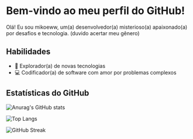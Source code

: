 # Bem-vindo ao meu perfil do GitHub!

Olá! Eu sou mikoeww, um(a) desenvolvedor(a) misterioso(a) apaixonado(a) por desafios e tecnologia.
(duvido acertar meu gênero)

## Habilidades

- 🌌 Explorador(a) de novas tecnologias
- 💻 Codificador(a) de software com amor por problemas complexos

## Estatísticas do GitHub

![Anurag's GitHub stats](https://github-readme-stats.vercel.app/api?username=mikoeww&show_icons=true&theme=radical)

![Top Langs](https://github-readme-stats.vercel.app/api/top-langs/?username=mikoeww&layout=compact)

![GitHub Streak](https://github-readme-streak-stats.herokuapp.com/?user=mikoeww&theme=dark)
